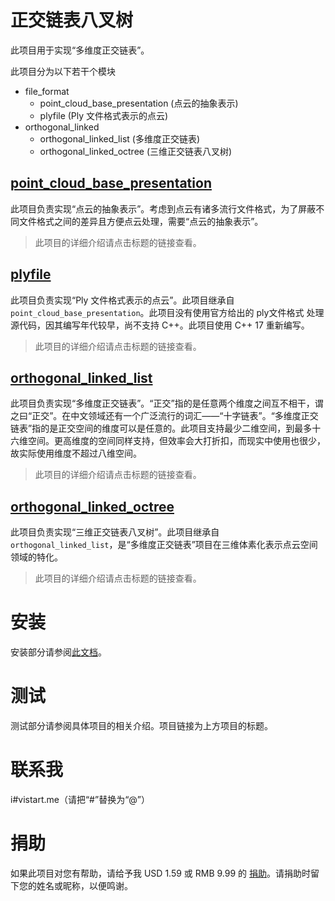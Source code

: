 # 正交链表八叉树

此项目用于实现“多维度正交链表”。

此项目分为以下若干个模块

- file_format
  - point_cloud_base_presentation (点云的抽象表示)
  - plyfile (Ply 文件格式表示的点云)
- orthogonal_linked
  - orthogonal_linked_list (多维度正交链表)
  - orthogonal_linked_octree (三维正交链表八叉树)

## [point_cloud_base_presentation](file_format/point_cloud_base_presentation)

此项目负责实现“点云的抽象表示”。考虑到点云有诸多流行文件格式，为了屏蔽不同文件格式之间的差异且方便点云处理，需要“点云的抽象表示”。

> 此项目的详细介绍请点击标题的链接查看。

## [plyfile](file_format/plyfile)

此项目负责实现“Ply 文件格式表示的点云”。此项目继承自 `point_cloud_base_presentation`。此项目没有使用官方给出的 ply文件格式 处理源代码，因其编写年代较早，尚不支持 C++。此项目使用 C++ 17 重新编写。

> 此项目的详细介绍请点击标题的链接查看。

## [orthogonal_linked_list](orthogonal_linked/orthogonal_linked_list)

此项目负责实现“多维度正交链表”。“正交”指的是任意两个维度之间互不相干，谓之曰“正交”。在中文领域还有一个广泛流行的词汇——“十字链表”。“多维度正交链表”指的是正交空间的维度可以是任意的。此项目支持最少二维空间，到最多十六维空间。更高维度的空间同样支持，但效率会大打折扣，而现实中使用也很少，故实际使用维度不超过八维空间。

> 此项目的详细介绍请点击标题的链接查看。

## [orthogonal_linked_octree](orthogonal_linked/orthogonal_linked_octree)

此项目负责实现“三维正交链表八叉树”。此项目继承自 `orthogonal_linked_list`，是“多维度正交链表”项目在三维体素化表示点云空间领域的特化。

> 此项目的详细介绍请点击标题的链接查看。

# 安装

安装部分请参阅[此文档](INSTALL.md)。

# 测试

测试部分请参阅具体项目的相关介绍。项目链接为上方项目的标题。

# 联系我

i#vistart.me（请把“#”替换为“@”）

# 捐助

如果此项目对您有帮助，请给予我 USD 1.59 或 RMB 9.99 的 [捐助](https://paypal.me/vistart)。请捐助时留下您的姓名或昵称，以便鸣谢。
